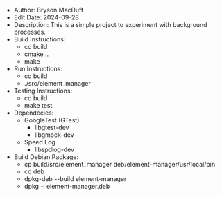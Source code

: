 * Author: Bryson MacDuff
* Edit Date: 2024-09-28
* Description: This is a simple project to experiment with background processes.
* Build Instructions:
    * cd build
    * cmake ..
    * make
* Run Instructions:
    * cd build
    * ./src/element_manager
* Testing Instructions:
    * cd build
    * make test
* Dependecies:
    * GoogleTest (GTest)
        * libgtest-dev
        * libgmock-dev
    * Speed Log
        * libspdlog-dev
* Build Debian Package:
    * cp build/src/element_manager deb/element-manager/usr/local/bin
    * cd deb
    * dpkg-deb --build element-manager
    * dpkg -i element-manager.deb